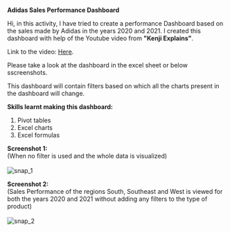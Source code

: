 **Adidas Sales Performance Dashboard**

Hi, in this activity, I have tried to create a performance Dashboard based on the sales made by Adidas in the years 2020 and 2021.
I created this dashboard with help of the Youtube video from **"Kenji Explains"**.

Link to the video: [Here](https://youtu.be/5eLtjO2Hfs0?si=wzbLyaCuGxPMHUzh).

Please take a look at the dashboard in the excel sheet or below sscreenshots.

This dashboard will contain filters based on which all the charts present in the dashboard will change.

**Skills learnt making this dashboard:**
1. Pivot tables
2. Excel charts
3. Excel formulas
   
**Screenshot 1:**\
(When no filter is used and the whole data is visualized)\
\
![](https://drive.google.com/uc?export=view&id=1WzF7ltYhX4olPCA9TVRipsvWMlfXqn5Z "snap_1")

**Screenshot 2:**\
(Sales Performance of the regions South, Southeast and West is viewed for both the years 2020 and 2021 without adding any filters to the type of product)\
\
![](https://drive.google.com/uc?export=view&id=1WzF7ltYhX4olPCA9TVRipsvWMlfXqn5Z "snap_2")
